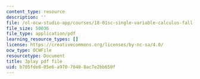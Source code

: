 ```yaml
---
content_type: resource
description: ''
file: /ol-ocw-studio-app/courses/18-01sc-single-variable-calculus-fall-2010/b705fde005e6a97070408ac7e2bb650f_9v25gg2qJYE.pdf
file_size: 50036
file_type: application/pdf
learning_resource_types: []
license: https://creativecommons.org/licenses/by-nc-sa/4.0/
ocw_type: OCWFile
resourcetype: Document
title: 3play pdf file
uid: b705fde0-05e6-a970-7040-8ac7e2bb650f
---
```

